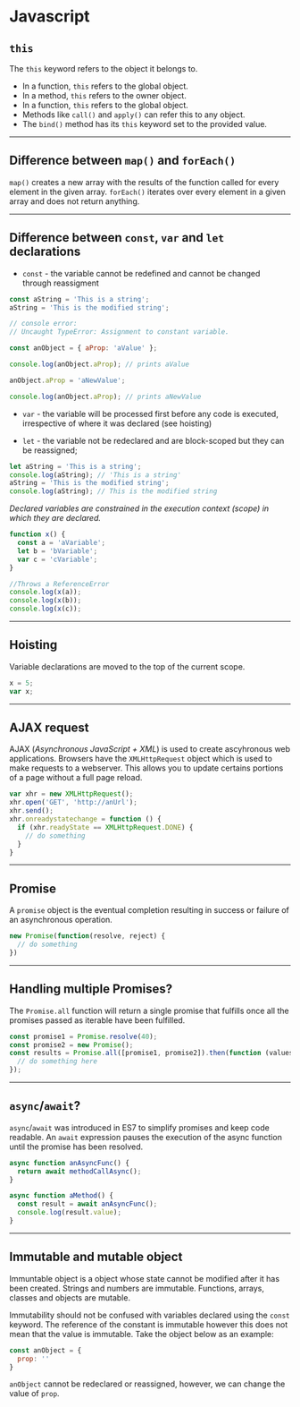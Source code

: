 # Javascript

## `this`

The `this` keyword refers to the object it belongs to.
- In a function, `this` refers to the global object.
- In a method, `this` refers to the owner object.
- In a function, `this` refers to the global object.
- Methods like `call()` and `apply()` can refer this to any object.
- The `bind()` method has its `this` keyword set to the provided value.

---

## Difference between `map()` and `forEach()`

`map()` creates a new array with the results of the function called for every element in the given array. `forEach()` iterates over every element in a given array and does not return anything.

---

## Difference between `const`, `var` and `let` declarations

* `const` - the variable cannot be redefined and cannot be changed through reassigment

```javascript
const aString = 'This is a string';
aString = 'This is the modified string';

// console error:
// Uncaught TypeError: Assignment to constant variable.

const anObject = { aProp: 'aValue' };

console.log(anObject.aProp); // prints aValue

anObject.aProp = 'aNewValue';

console.log(anObject.aProp); // prints aNewValue
```

* `var` - the variable will be processed first before any code is executed, irrespective of where it was declared (see hoisting)

* `let` - the variable not be redeclared and are block-scoped but they can be reassigned;

```javascript
let aString = 'This is a string';
console.log(aString); // 'This is a string'
aString = 'This is the modified string';
console.log(aString); // This is the modified string
```

*Declared variables are constrained in the execution context (scope) in which they are declared.*

```javascript
function x() {
  const a = 'aVariable';
  let b = 'bVariable';
  var c = 'cVariable';
}

//Throws a ReferenceError
console.log(x(a));
console.log(x(b));
console.log(x(c));
```

---
## Hoisting

Variable declarations are moved to the top of the current scope.

```javascript
x = 5;
var x;
```

---

## AJAX request

AJAX (*Asynchronous JavaScript + XML*) is used to create ascyhronous web applications. Browsers have the `XMLHttpRequest` object which is used to make requests to a webserver. This allows you to update certains portions of a page without a full page reload.

```javascript
var xhr = new XMLHttpRequest();
xhr.open('GET', 'http://anUrl');
xhr.send();
xhr.onreadystatechange = function () {
  if (xhr.readyState == XMLHttpRequest.DONE) {
    // do something
  }
}
```
---

## Promise

A `promise` object is the eventual completion resulting in success or failure of an asynchronous operation.

```javascript
new Promise(function(resolve, reject) {
  // do something
})
```

---

## Handling multiple Promises?

The `Promise.all` function will return a single promise that fulfills once all the promises passed as iterable have been fulfilled.

```javascript
const promise1 = Promise.resolve(40);
const promise2 = new Promise();
const results = Promise.all([promise1, promise2]).then(function (values) => {
  // do something here
});
```

---

## `async`/`await`?

`async`/`await` was introduced in ES7 to simplify promises and keep code readable. An `await` expression pauses the execution of the async function until the promise has been resolved. 

```javascript
async function anAsyncFunc() {
  return await methodCallAsync();
}

async function aMethod() {
  const result = await anAsyncFunc();
  console.log(result.value);
}
```

---

## Immutable and mutable object

Immuntable object is a object whose state cannot be modified after it has been created. Strings and numbers are immutable. Functions, arrays, classes and objects are mutable.

Immutability should not be confused with variables declared using the `const` keyword. The reference of the constant is immutable however this does not mean that the value is immutable. Take the object below as an example:

```javascript
const anObject = {
  prop: ''
}
```

`anObject` cannot be redeclared or reassigned, however, we can change the value of `prop`.
